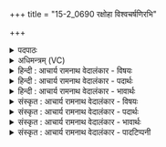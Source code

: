 +++
title = "15-2_0690 रक्षोहा विश्वचर्षणिरभि"

+++
<details><summary>पदपाठः</summary>

र꣣क्षोहा꣢। र꣣क्षः। हा꣢। वि꣣श्व꣡च꣢र्षणिः। वि꣣श्व꣢। च꣣र्षणिः। अ꣣भि꣢। यो꣡नि꣢꣯म्। अ꣡यो꣢꣯हते। अ꣡यः꣢꣯। ह꣣ते। द्रो꣡णे꣢꣯। स꣣ध꣡स्थ꣢म्। स꣣ध꣢। स्थ꣣म्। आ꣢। अ꣣सदत्। ६९०।
</details>

<details><summary>अधिमन्त्रम् (VC)</summary>

- पवमानः सोमः
- मधुच्छन्दा वैश्वामित्रः
- गायत्री
- षड्जः
</details>

<details><summary>हिन्दी : आचार्य रामनाथ वेदालंकार - विषयः</summary>

अगले मन्त्र में पुनः उसी विषय का वर्णन है।
</details>

<details><summary>हिन्दी : आचार्य रामनाथ वेदालंकार - पदार्थः</summary>

पदार्थान्वयभाषाः -  (रक्षोहा) काम,क्रोध,लोभ,मोह आदि राक्षसों का विनाशक, (विश्वचर्षणिः) विश्वरूप परमात्मा का दर्शन करानेवाला ब्रह्मज्ञानरूप सोम (योनिम्) शरीर-स्थिति इत्यादि के कारणभूत, (सधस्थम् अभि) जिसमें सब ज्ञानेन्द्रियों से उपलब्ध ज्ञान एकत्र स्थित होते हैं,उस आत्मा को लक्ष्य करके अर्थात् आत्मा में जाने के लिए (अयोहते) यम-नियम आदि रूप लोहे के हथौड़ों से ताड़ित अर्थात् संस्कृत (द्रोणे) मनरूप द्रोणकलश में (आ असदत्) आकर स्थित होता है ॥२॥
</details>

<details><summary>हिन्दी : आचार्य रामनाथ वेदालंकार - भावार्थः</summary>

भावार्थभाषाः -  गुरुओं से समित्पाणि शिष्य के प्रति प्रवाहित किया हुआ ब्रह्मज्ञान का रस मन के माध्यम से आत्मा को ही प्राप्त होता है ॥२॥
</details>

<details><summary>संस्कृत : आचार्य रामनाथ वेदालंकार - विषयः</summary>

अथ पुनरपि तमेव विषयमाह।
</details>

<details><summary>संस्कृत : आचार्य रामनाथ वेदालंकार - पदार्थः</summary>

पदार्थान्वयभाषाः -  (रक्षोहा) रक्षसां कामक्रोधलोभमोहादीनां हन्ता, (विश्वचर्षणिः) विश्वात्मकस्य परमात्मनो दर्शयिता ब्रह्मज्ञानरसरूपः सोमः (योनिम्) शरीरस्थित्यादिकारणभूतम्, (सधस्थम्) सह तिष्ठन्ति सर्वैः ज्ञानेन्द्रियैरुपलब्धानि ज्ञानानि अत्र इति सधस्थः आत्मा तम् (अभि) अभिलक्ष्य,तं प्राप्तुमित्यर्थः (अयोहते) यमनियमादिरूपैः अयोभिः हते ताडिते,संस्कृते इति यावत् (द्रोणे) मनोरूपे द्रोणकलशे (आ असदत्) आसन्नो भवति ॥२॥२
</details>

<details><summary>संस्कृत : आचार्य रामनाथ वेदालंकार - भावार्थः</summary>

भावार्थभाषाः -  गुरुभिः समित्पाणिं शिष्यं प्रति प्रवाहितो ब्रह्मज्ञानरसो मनोमाध्यमेनात्मानमेव प्राप्नोति ॥२॥
</details>

<details><summary>संस्कृत : आचार्य रामनाथ वेदालंकार - पादटिप्पनी</summary>

टिप्पणी:   १. ऋ० ९।१।२, य० २६।२६, यजुषि ‘योनि॒मपो॑हते’ इति पाठः। २. दयानन्दर्षिणा यजुर्भाष्येऽयमपि मन्त्रो विद्वत्पक्षे व्याख्यातः।
</details>